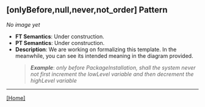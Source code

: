 ## [onlyBefore,null,never,not_order] Pattern
_No image yet_
 * **FT Semantics**: Under construction.
 * **PT Semantics**: Under construction.
 * **Description**: We are working on formalizing this template. In the meanwhile, you can see its intended meaning in the diagram provided.
   > **_Example_**: _only before PackageInstallation,   shall the system  never not first  increment the lowLevel variable and then  decrement the highLevel variable_   
***
[[Home]](../semantics.md)